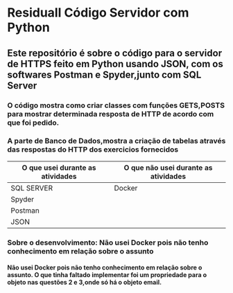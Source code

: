 # Residuall Código Servidor com Python

## Este repositório é sobre o código para o servidor de HTTPS feito em Python usando JSON, com os softwares Postman e Spyder,junto com SQL Server
### O código mostra como criar classes com  funções GETS,POSTS para mostrar determinada resposta de HTTP de acordo com que foi pedido.
### A parte de Banco de Dados,mostra a criação de tabelas através das respostas do HTTP dos exercicios fornecidos



O que usei durante as atividades |  O que não usei durante as atividades
---------------------------------|--------------------------------------
SQL SERVER                       | Docker
Spyder                           |
Postman                          |
JSON                             |

### Sobre o desenvolvimento: Não usei Docker pois não tenho conhecimento em relação sobre o assunto
#### Não usei Docker pois não tenho conhecimento em relação sobre o assunto. O que tinha faltado implementar foi um propriedade para o objeto nas questões 2 e 3,onde só há o objeto email.
